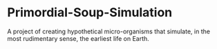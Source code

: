 # Primordial-Soup-Simulation
A project of creating hypothetical micro-organisms that simulate, in the most rudimentary sense, the earliest life on Earth.
